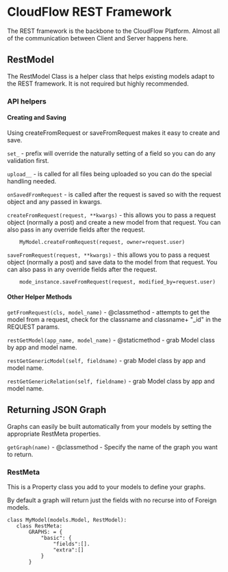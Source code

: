 # CloudFlow REST Framework

The REST framework is the backbone to the CloudFlow Platform.   Almost all of the communication between Client and Server happens here.

## RestModel

The RestModel Class is a helper class that helps existing models adapt to the REST framework.  It is not required but highly recommended.


### API helpers

#### Creating and Saving

Using createFromRequest or saveFromRequest makes it easy to create and save.

`set_` - prefix will override the naturally setting of a field so you can do any validation first.

`upload__` - is called for all files being uploaded so you can do the special handling needed.

`onSavedFromRequest` - is called after the request is saved so with the request object and any passed in kwargs.

`createFromRequest(request, **kwargs)` - this allows you to pass a request object (normally a post) and create a new model from that request.  You can also pass in any override fields after the request.

```
	MyModel.createFromRequest(request, owner=request.user)
``` 

`saveFromRequest(request, **kwargs)` - this allows you to pass a request object (normally a post) and save data to the model from that request.  You can also pass in any override fields after the request.

```
	mode_instance.saveFromRequest(request, modified_by=request.user)
``` 

#### Other Helper Methods

`getFromRequest(cls, model_name)` - @classmethod - attempts to get the model from a request, check for the classname and classname+ "_id" in the REQUEST params.


`restGetModel(app_name, model_name)` - @staticmethod - grab Model class by app and model name.

`restGetGenericModel(self, fieldname)` - grab Model class by app and model name.

`restGetGenericRelation(self, fieldname)` - grab Model class by app and model name.

## Returning JSON Graph

Graphs can easily be built automatically from your models by setting the appropriate RestMeta properties.

`getGraph(name)` - @classmethod - Specify the name of the graph you want to return.

### RestMeta

This is a Property class you add to your models to define your graphs.

By default a graph will return just the fields with no recurse into of Foreign models.

```
class MyModel(models.Model, RestModel):
   class RestMeta:
       GRAPHS: = {
           "basic": {
               "fields":[].
               "extra":[]
           }
       }

```

